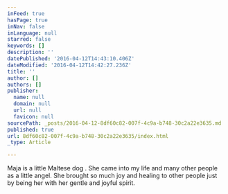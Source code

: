 ```yaml
---
inFeed: true
hasPage: true
inNav: false
inLanguage: null
starred: false
keywords: []
description: ''
datePublished: '2016-04-12T14:43:10.406Z'
dateModified: '2016-04-12T14:42:27.236Z'
title: ''
author: []
authors: []
publisher:
  name: null
  domain: null
  url: null
  favicon: null
sourcePath: _posts/2016-04-12-8df60c82-007f-4c9a-b748-30c2a22e3635.md
published: true
url: 8df60c82-007f-4c9a-b748-30c2a22e3635/index.html
_type: Article

---
```

Maja is a little Maltese dog . She came into my life and many other people as a little angel. She brought so much joy and healing to other people just by being her with her gentle and joyful spirit.